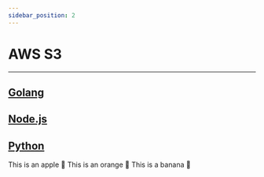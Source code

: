 ```yaml
---
sidebar_position: 2
---
```


# AWS S3

---
[Golang](https://github.com/defang-io/defang/tree/main/samples/golang/AWS%20S3 "Visit the Golang Sample")
---
[Node.js](https://github.com/defang-io/defang/tree/main/samples/nodejs/AWS%20S3)
---
[Python](https://github.com/defang-io/defang/tree/main/samples/python/AWS%20S3)
---

<Tabs className="unique-tabs">
  <TabItem value="Golang">This is an apple 🍎</TabItem>
  <TabItem value="Node.js">This is an orange 🍊</TabItem>
  <TabItem value="Python">This is a banana 🍌</TabItem>
</Tabs>
